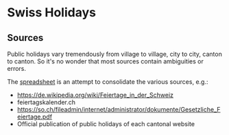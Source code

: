 # Swiss Holidays

## Sources

Public holidays vary tremendously from village to village, city to city, canton to canton.
So it's no wonder that most sources contain ambiguities or errors.

The [spreadsheet](https://docs.google.com/spreadsheets/d/1JdpdYausYfIiB3f-PaRDKwvqijMhaqKQrO8rQ12puM8/edit?usp=sharing) is an attempt to consolidate the various sources, e.g.:

* https://de.wikipedia.org/wiki/Feiertage_in_der_Schweiz
* feiertagskalender.ch
* https://so.ch/fileadmin/internet/administrator/dokumente/Gesetzliche_Feiertage.pdf
* Official publication of public holidays of each cantonal website
